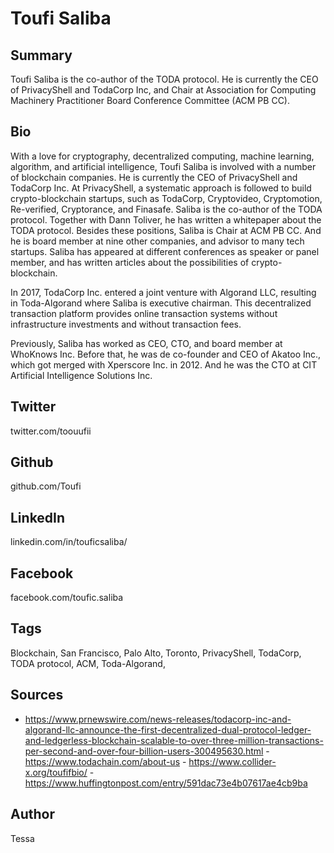 # Toufi Saliba

## Summary
Toufi Saliba is the co-author of the TODA protocol. He is currently the CEO of PrivacyShell and TodaCorp Inc, and Chair at Association for Computing Machinery Practitioner Board Conference Committee (ACM PB CC).

## Bio
With a love for cryptography, decentralized computing, machine learning, algorithm, and artificial intelligence, Toufi Saliba is involved with a number of blockchain companies. He is currently the CEO of PrivacyShell and TodaCorp Inc. At PrivacyShell, a systematic approach is followed to build crypto-blockchain startups, such as TodaCorp, Cryptovideo, Cryptomotion, Re-verified, Cryptorance, and Finasafe. Saliba is the co-author of the TODA protocol. Together with Dann Toliver, he has written a whitepaper about the TODA protocol. Besides these positions, Saliba is Chair at ACM PB CC. And he is board member at nine other companies, and advisor to many tech startups. Saliba has appeared at different conferences as speaker or panel member, and has written articles about the possibilities of crypto-blockchain.

In 2017, TodaCorp Inc. entered a joint venture with Algorand LLC, resulting in Toda-Algorand where Saliba is executive chairman. This decentralized transaction platform provides online transaction systems without infrastructure investments and without transaction fees.

Previously, Saliba has worked as CEO, CTO, and board member at WhoKnows Inc. Before that, he was de co-founder and CEO of Akatoo Inc., which got merged with Xperscore Inc. in 2012. And he was the CTO at CIT Artificial Intelligence Solutions Inc.

## Twitter 
twitter.com/toouufii

## Github 
github.com/Toufi

## LinkedIn 
linkedin.com/in/touficsaliba/

## Facebook 
facebook.com/toufic.saliba

## Tags
Blockchain, San Francisco, Palo Alto, Toronto, PrivacyShell, TodaCorp, TODA protocol, ACM, Toda-Algorand,

## Sources 
- https://www.prnewswire.com/news-releases/todacorp-inc-and-algorand-llc-announce-the-first-decentralized-dual-protocol-ledger-and-ledgerless-blockchain-scalable-to-over-three-million-transactions-per-second-and-over-four-billion-users-300495630.html - https://www.todachain.com/about-us - https://www.collider-x.org/toufifbio/ - https://www.huffingtonpost.com/entry/591dac73e4b07617ae4cb9ba

## Author
Tessa

